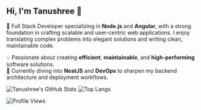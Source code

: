 ## Hi, I'm Tanushree 👋

<!--
**TanushreeGangwal/TanushreeGangwal** is a ✨ _special_ ✨ repository because its `README.md` (this file) appears on your GitHub profile.
-->

🚀 Full Stack Developer specializing in **Node.js** and **Angular**, with a strong foundation in crafting scalable and user-centric web applications. I enjoy translating complex problems into elegant solutions and writing clean, maintainable code.

💡 Passionate about creating **efficient**, **maintainable**, and **high-performing** software solutions.  
🧠 Currently diving into **NestJS** and **DevOps** to sharpen my backend architecture and deployment workflows.

![Tanushree's GitHub Stats](https://github-readme-stats.vercel.app/api?username=Tanushree-jain&show_icons=true&theme=radical)
![Top Langs](https://github-readme-stats.vercel.app/api/top-langs/?username=Tanushree-jainl&layout=compact&theme=radical)

![Profile Views](https://komarev.com/ghpvc/?username=Tanushree-jain&label=Profile%20views&color=0e75b6&style=flat)

